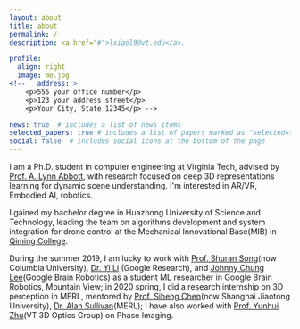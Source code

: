 ```yaml
---
layout: about
title: about
permalink: /
description: <a href="#">lxiaol9@vt.edu</a>. 

profile:
  align: right
  image: me.jpg
<!--   address: >
    <p>555 your office number</p>
    <p>123 your address street</p>
    <p>Your City, State 12345</p> -->

news: true  # includes a list of news items
selected_papers: true # includes a list of papers marked as "selected={true}"
social: false  # includes social icons at the bottom of the page
---
```


I am a Ph.D. student in computer engineering at Virginia Tech, advised by [Prof. A. Lynn Abbott](https://ece.vt.edu/people/profile/abbott), 
with research focused on deep 3D representations learning for dynamic scene understanding. I'm interested in AR/VR, Embodied AI, robotics.

I gained my bachelor degree in Huazhong University of Science and Technology, leading the team on algorithms development and system
integration for drone control at the Mechanical Innovational Base(MIB) in [Qiming College](http://qiming.hust.edu.cn).

During the summer 2019, I am lucky to work with [Prof. Shuran Song](https://shurans.github.io/)(now Columbia University), [Dr. Yi Li](https://ericyi.github.io/) (Google Research), and [Johnny Chung Lee](https://research.google/people/105767/)(Google Brain Robotics) as a student ML researcher in Google Brain Robotics, Mountain View; in 2020 spring, I did a research internship on 3D perception in MERL, mentored by [Prof. Siheng Chen](https://users.ece.cmu.edu/~sihengc/)(now Shanghai Jiaotong University), [Dr. Alan Sullivan](https://www.merl.com/people/sullivan)(MERL); I have also worked with [Prof. Yunhui Zhu](https://renayuki.wixsite.com/3doptics/people)(VT 3D Optics Group) on Phase Imaging.     


